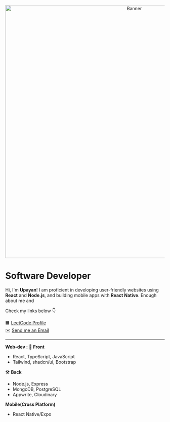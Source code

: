 <p align="center">
  <img src="https://your-banner-link.com/banner.png" width="800" alt="Banner" />
</p>

# Software Developer

Hi, I'm **Upayan**! I am proficient in developing user-friendly websites using **React** and **Node.js**, and building mobile apps with **React Native**.
Enough about me and

Check my links below 👇

🟧 [LeetCode Profile](https://leetcode.com/u/Sinster)  
✉️ [Send me an Email](upayandutta204@gmail.com)

---

**Web-dev :** 
🎨 **Front**  
- React, TypeScript, JavaScript  
- Tailwind, shadcn/ui, Bootstrap  

🛠️ **Back**  
- Node.js, Express  
- MongoDB, PostgreSQL  
- Appwrite, Cloudinary  

**Mobile(Cross Platform)**  
- React Native/Expo  


